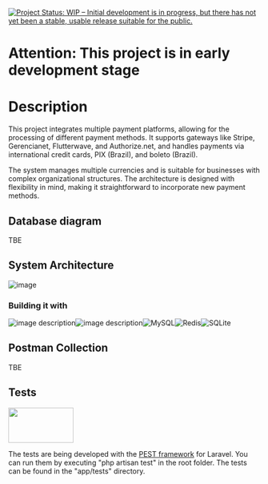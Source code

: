 [![Project Status: WIP – Initial development is in progress, but there has not yet been a stable, usable release suitable for the public.](https://www.repostatus.org/badges/latest/wip.svg)](https://www.repostatus.org/#wip)

# Attention: This project is in early development stage

# Description

This project integrates multiple payment platforms, allowing for the processing of different payment methods. It supports gateways like Stripe, Gerencianet, Flutterwave, and Authorize.net, and handles payments via international credit cards, PIX (Brazil), and boleto (Brazil). 

The system manages multiple currencies and is suitable for businesses with complex organizational structures. The architecture is designed with flexibility in mind, making it straightforward to incorporate new payment methods. 

## Database diagram
TBE

## System Architecture
![image](https://github.com/CaioMatInt/payment_challenge/assets/40992883/3ba42426-2e5c-4b7e-9f67-66550e457b20)

### Building it with

![image description](https://img.shields.io/badge/PHP-777BB4?style=for-the-badge&logo=php&logoColor=white)![image description](https://img.shields.io/badge/Laravel-FF2D20?style=for-the-badge&logo=laravel&logoColor=white)![MySQL](https://img.shields.io/badge/mysql-4479A1.svg?style=for-the-badge&logo=mysql&logoColor=white)![Redis](https://img.shields.io/badge/redis-%23DD0031.svg?style=for-the-badge&logo=redis&logoColor=white)![SQLite](https://img.shields.io/badge/sqlite-%2307405e.svg?style=for-the-badge&logo=sqlite&logoColor=white)

## Postman Collection
TBE

## Tests 
<img src="https://github.com/CaioMatInt/payment_gateways_integration/assets/40992883/9be42c02-f192-4daf-809a-90a35aca2b77" width="130" height="70">

The tests are being developed with the [PEST framework](https://pestphp.com/) for Laravel. You can run them by executing "php artisan test" in the root folder. The tests can be found in the "app/tests" directory.
